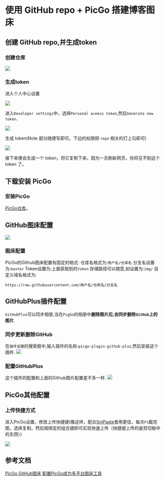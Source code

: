 # 使用 GitHub repo + PicGo 搭建博客图床


## 创建 GitHub repo,并生成token

### 创建仓库
![](https://raw.githubusercontent.com/lqgl/repo/main/img/20201214102438.png)

### 生成token
进入个人中心设置

![](https://raw.githubusercontent.com/lqgl/repo/main/img/20201214102542.png)

进入`Developer settings`中，选择`Personal aceess token`,然后`Generate new token`.

![](https://raw.githubusercontent.com/lqgl/repo/main/img/20201214102805.png)

生成 token(Note 部分随便写即可，下边的权限把 `repo` 相关的打上勾即可)

![](https://raw.githubusercontent.com/lqgl/repo/main/img/20201214103050.png)

接下来便会生成一个 token，将它复制下来，因为一旦刷新网页，你将见不到这个 token 了。

## 下载安装 PicGo

### 安装PicGo
[PicGo仓库](https://github.com/Molunerfinn/PicGo)。

## GitHub图床配置
![](https://raw.githubusercontent.com/lqgl/repo/main/img/20201214102145.png)

### 图床配置
PicGo的Github图床配置有固定的格式:
仓库名格式为:`用户名/仓库名`
分支名设置为:`master`
Token设置为:上面获取到的`token`
存储路径可以随意,如设置为:`img/`
自定义域名格式为:

```
https://raw.githubusercontent.com/用户名/仓库名/分支名
```

## GitHubPlus插件配置

`GitHubPlus`可以同步相册,当在`PigGo`的相册中**删除图片后,会同步删除`GitHub`上的图片**.

### 同步更新删除GitHub

在`插件设置`的搜索框中,输入插件的名称:`picgo-plugin-github-plus`,然后安装这个插件.
![](https://raw.githubusercontent.com/lqgl/repo/main/img/20201214103627.png)

### 配置GitHubPlus

这个插件的配置和上面的Github图片配置差不多一样.
![](https://raw.githubusercontent.com/lqgl/repo/main/img/20201214103806.png)

## PicGo其他配置

### 上传快捷方式

进入PicGo设置，修改上传快捷键(像这样，配合[SniPaste](https://www.snipaste.com/)食用更佳，每次`F1`截完图，选择复制，然后按绑定的组合键即可实现快速上传（快捷键上传的是剪切板中的东西）)

![](https://raw.githubusercontent.com/lqgl/repo/main/img/20201214104157.png)

## 参考文档
[PicGo GitHub图床](https://lanlan2017.github.io/blog/b19c6a80/)
[配置PicGo成为多平台图床工具](https://www.antmoe.com/posts/c9c6437b/index.html)


